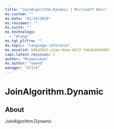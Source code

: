 ```yaml
---
title: "JoinAlgorithm.Dynamic | Microsoft Docs"
ms.custom: ""
ms.date: "01/19/2018"
ms.reviewer: ""
ms.suite: ""
ms.technology: 
  - "mlang"
ms.tgt_pltfrm: ""
ms.topic: "language-reference"
ms.assetid: b06d58d1-e2ae-4aae-b6f2-f4dab19eb063
caps.latest.revision: 2
author: "Minewiskan"
ms.author: "owend"
manager: "kfile"
---
```

# JoinAlgorithm.Dynamic
## About
JoinAlgorithm.Dynamic


